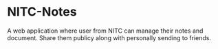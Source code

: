 # NITC-Notes
A web application where user from NITC can manage their notes and document. Share them publicy along with personally sending to friends.
